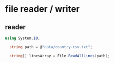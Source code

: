 # file reader / writer

## reader

```c#
using System.IO;

  string path = @"data/country-csv.txt";

  string[] linesArray = File.ReadAllLines(path);
```
